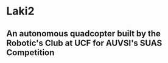 # Laki2
## An autonomous quadcopter built by the Robotic's Club at UCF for AUVSI's SUAS Competition
